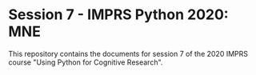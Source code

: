 # Session 7 - IMPRS Python 2020: MNE

This repository contains the documents for session 7 of the 2020 IMPRS course "Using Python for Cognitive Research".
